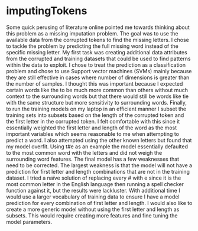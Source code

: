 # imputingTokens

Some quick perusing of literature online pointed me towards thinking about this problem as a missing imputation problem. The goal was to use the available data from the corrupted tokens to find the missing letters. I chose to tackle the problem by predicting the full missing word instead of the specific missing letter.
My first task was creating additional data attributes from the corrupted and training datasets that could be used to find patterns within the data to exploit. 
I chose to treat the prediction as a classification problem and chose to use Support vector machines (SVMs) mainly because they are still effective in cases where number of dimensions is greater than the number of samples. I thought this was important because I expected certain words like the to be much more common than others without much context to the surrounding words but that there would still be words like tie with the same structure but more sensitivity to surrounding words. 
Finally, to run the training models on my laptop in an efficient manner I subset the training sets into subsets based on the length of the corrupted token and the first letter in the corrupted token. I felt comfortable with this since it essentially weighted the first letter and length of the word as the most important variables which seems reasonable to me when attempting to predict a word. I also attempted using the other known letters but found that my model overfit. Using t#e as an example the model essentially defaulted to the most common word with the letters and did not weigh the surrounding word features. 
The final model has a few weaknesses that need to be corrected. The largest weakness is that the model will not have a prediction for first letter and length combinations that are not in the training dataset. I tried a naïve solution of replacing every # with e since it is the most common letter in the English language then running a spell checker function against it, but the results were lackluster.
With additional time I would use a larger vocabulary of training data to ensure I have a model prediction for every combination of first letter and length. I would also like to create a more generic model without using the first letter and length as subsets. This would require creating more features and fine tuning the model parameters.
